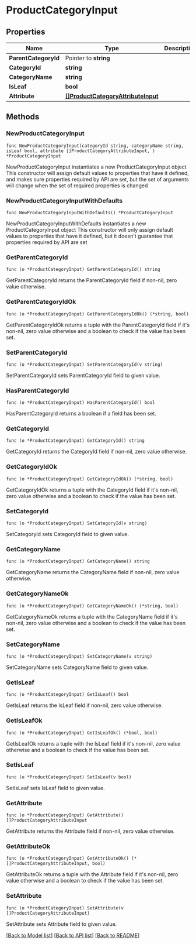 # ProductCategoryInput

## Properties

Name | Type | Description | Notes
------------ | ------------- | ------------- | -------------
**ParentCategoryId** | Pointer to **string** |  | [optional] 
**CategoryId** | **string** |  | 
**CategoryName** | **string** |  | 
**IsLeaf** | **bool** |  | 
**Attribute** | [**[]ProductCategoryAttributeInput**](ProductCategoryAttributeInput.md) |  | 

## Methods

### NewProductCategoryInput

`func NewProductCategoryInput(categoryId string, categoryName string, isLeaf bool, attribute []ProductCategoryAttributeInput, ) *ProductCategoryInput`

NewProductCategoryInput instantiates a new ProductCategoryInput object
This constructor will assign default values to properties that have it defined,
and makes sure properties required by API are set, but the set of arguments
will change when the set of required properties is changed

### NewProductCategoryInputWithDefaults

`func NewProductCategoryInputWithDefaults() *ProductCategoryInput`

NewProductCategoryInputWithDefaults instantiates a new ProductCategoryInput object
This constructor will only assign default values to properties that have it defined,
but it doesn't guarantee that properties required by API are set

### GetParentCategoryId

`func (o *ProductCategoryInput) GetParentCategoryId() string`

GetParentCategoryId returns the ParentCategoryId field if non-nil, zero value otherwise.

### GetParentCategoryIdOk

`func (o *ProductCategoryInput) GetParentCategoryIdOk() (*string, bool)`

GetParentCategoryIdOk returns a tuple with the ParentCategoryId field if it's non-nil, zero value otherwise
and a boolean to check if the value has been set.

### SetParentCategoryId

`func (o *ProductCategoryInput) SetParentCategoryId(v string)`

SetParentCategoryId sets ParentCategoryId field to given value.

### HasParentCategoryId

`func (o *ProductCategoryInput) HasParentCategoryId() bool`

HasParentCategoryId returns a boolean if a field has been set.

### GetCategoryId

`func (o *ProductCategoryInput) GetCategoryId() string`

GetCategoryId returns the CategoryId field if non-nil, zero value otherwise.

### GetCategoryIdOk

`func (o *ProductCategoryInput) GetCategoryIdOk() (*string, bool)`

GetCategoryIdOk returns a tuple with the CategoryId field if it's non-nil, zero value otherwise
and a boolean to check if the value has been set.

### SetCategoryId

`func (o *ProductCategoryInput) SetCategoryId(v string)`

SetCategoryId sets CategoryId field to given value.


### GetCategoryName

`func (o *ProductCategoryInput) GetCategoryName() string`

GetCategoryName returns the CategoryName field if non-nil, zero value otherwise.

### GetCategoryNameOk

`func (o *ProductCategoryInput) GetCategoryNameOk() (*string, bool)`

GetCategoryNameOk returns a tuple with the CategoryName field if it's non-nil, zero value otherwise
and a boolean to check if the value has been set.

### SetCategoryName

`func (o *ProductCategoryInput) SetCategoryName(v string)`

SetCategoryName sets CategoryName field to given value.


### GetIsLeaf

`func (o *ProductCategoryInput) GetIsLeaf() bool`

GetIsLeaf returns the IsLeaf field if non-nil, zero value otherwise.

### GetIsLeafOk

`func (o *ProductCategoryInput) GetIsLeafOk() (*bool, bool)`

GetIsLeafOk returns a tuple with the IsLeaf field if it's non-nil, zero value otherwise
and a boolean to check if the value has been set.

### SetIsLeaf

`func (o *ProductCategoryInput) SetIsLeaf(v bool)`

SetIsLeaf sets IsLeaf field to given value.


### GetAttribute

`func (o *ProductCategoryInput) GetAttribute() []ProductCategoryAttributeInput`

GetAttribute returns the Attribute field if non-nil, zero value otherwise.

### GetAttributeOk

`func (o *ProductCategoryInput) GetAttributeOk() (*[]ProductCategoryAttributeInput, bool)`

GetAttributeOk returns a tuple with the Attribute field if it's non-nil, zero value otherwise
and a boolean to check if the value has been set.

### SetAttribute

`func (o *ProductCategoryInput) SetAttribute(v []ProductCategoryAttributeInput)`

SetAttribute sets Attribute field to given value.



[[Back to Model list]](../README.md#documentation-for-models) [[Back to API list]](../README.md#documentation-for-api-endpoints) [[Back to README]](../README.md)


